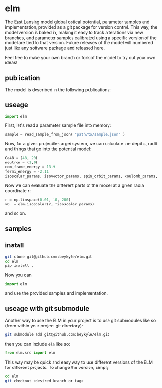 # elm
The East Lansing model global optical potential, parameter samples and implementation, provided as a git package for version control. This way, the model version is baked in, making it easy to track alterations via new branches, and parameter samples calibrated using a specific version of the model are tied to that version. Future releases of the model will numbered just like any software package and released here.

Feel free to make your own branch or fork of the model to try out your own ideas! 

## publication

The model is described in the following publications:

## useage

```python
import elm
```

First, let's read a parameter sample file into memory:

```python
sample = read_sample_from_json( "path/to/sample.json" )
```

Now, for a given projectile-target system, we can calculate the depths, radii and things that go into the potential model:

```python
Ca48 = (48, 20)
neutron = (1,0)
com_frame_energy = 13.9
fermi_energy = -2.11
isoscalar_params, isovector_params, spin_orbit_params, coulomb_params, delta = elm.calculate_parameters(neutron, Ca48, com_frame_energy, fermi_energy, sample)
```

Now we can evaluate the different parts of the model at a given radial coordinate $r$:

```python
r = np.linspace(0.01, 10, 200)
v0  = elm.isoscalar(r, *isoscalar_params)
```

and so on.

## samples

## install

```bash
git clone git@github.com:beykyle/elm.git
cd elm
pip install .
```

Now you can
```python
import elm
```

and use the provided samples and implementation.

## useage with git submodule

Another way to use the ELM in your project is to use git submodules like so (from within your project git directory):

```bash
git submodule add git@github.com:beykyle/elm.git
```

then you can include `elm` like so:

```python
from elm.src import elm
```

This way may be quick and easy way to use different versions of the ELM for different projects. To change the version, simply

```bash
cd elm
git checkout <desired branch or tag>
```
